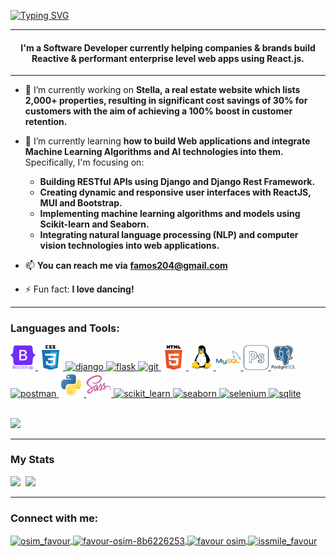 
<a href="https://git.io/typing-svg"><a href="https://git.io/typing-svg"><img src="https://readme-typing-svg.herokuapp.com?font=Poppins&weight=700&size=36&duration=2000&pause=1000&color=F7F5EF&width=435&lines=Hi+%F0%9F%91%8B%2C+I'm+Osim+Favour+;Welcome+to+my+GitHub." alt="Typing SVG" /></a>
<hr></hr>

<div>
    <h4 align="center">I'm a Software Developer currently helping companies & brands build Reactive & performant enterprise level web apps using React.js.</h4>
</div>

<hr></hr>

- 🔭 I’m currently working on **Stella, a real estate website which lists 2,000+ properties, resulting in significant cost savings of 30% for customers with the aim of achieving a 100% boost in customer retention.**


- 🌱 I’m currently learning **how to build Web applications and integrate Machine Learning Algorithms and AI technologies into them.** Specifically, I'm focusing on:
    - **Building RESTful APIs using Django and Django Rest Framework.**
    - **Creating dynamic and responsive user interfaces with ReactJS, MUI and Bootstrap.**
    - **Implementing machine learning algorithms and models using Scikit-learn and Seaborn.**
    - **Integrating natural language processing (NLP) and computer vision technologies into web applications.**

- 📫 **You can reach me via** **famos204@gmail.com**

- ⚡ Fun fact: **I love dancing!**

<hr></hr>

<h3 align="left">Languages and Tools:</h3>
<p align="left"> <a href="https://getbootstrap.com" target="_blank" rel="noreferrer"> <img src="https://raw.githubusercontent.com/devicons/devicon/master/icons/bootstrap/bootstrap-plain-wordmark.svg" alt="bootstrap" width="40" height="40"/> </a> <a href="https://www.w3schools.com/css/" target="_blank" rel="noreferrer"> <img src="https://raw.githubusercontent.com/devicons/devicon/master/icons/css3/css3-original-wordmark.svg" alt="css3" width="40" height="40"/> </a> <a href="https://www.djangoproject.com/" target="_blank" rel="noreferrer"> <img src="https://cdn.worldvectorlogo.com/logos/django.svg" alt="django" width="40" height="40"/> </a> <a href="https://flask.palletsprojects.com/" target="_blank" rel="noreferrer"> <img src="https://www.vectorlogo.zone/logos/pocoo_flask/pocoo_flask-icon.svg" alt="flask" width="40" height="40"/> </a> <a href="https://git-scm.com/" target="_blank" rel="noreferrer"> <img src="https://www.vectorlogo.zone/logos/git-scm/git-scm-icon.svg" alt="git" width="40" height="40"/> </a> <a href="https://www.w3.org/html/" target="_blank" rel="noreferrer"> <img src="https://raw.githubusercontent.com/devicons/devicon/master/icons/html5/html5-original-wordmark.svg" alt="html5" width="40" height="40"/> </a> <a href="https://www.linux.org/" target="_blank" rel="noreferrer"> <img src="https://raw.githubusercontent.com/devicons/devicon/master/icons/linux/linux-original.svg" alt="linux" width="40" height="40"/> </a> <a href="https://www.mysql.com/" target="_blank" rel="noreferrer"> <img src="https://raw.githubusercontent.com/devicons/devicon/master/icons/mysql/mysql-original-wordmark.svg" alt="mysql" width="40" height="40"/> </a> <a href="https://www.photoshop.com/en" target="_blank" rel="noreferrer"> <img src="https://raw.githubusercontent.com/devicons/devicon/master/icons/photoshop/photoshop-line.svg" alt="photoshop" width="40" height="40"/> </a> <a href="https://www.postgresql.org" target="_blank" rel="noreferrer"> <img src="https://raw.githubusercontent.com/devicons/devicon/master/icons/postgresql/postgresql-original-wordmark.svg" alt="postgresql" width="40" height="40"/> </a> <a href="https://postman.com" target="_blank" rel="noreferrer"> <img src="https://www.vectorlogo.zone/logos/getpostman/getpostman-icon.svg" alt="postman" width="40" height="40"/> </a> <a href="https://www.python.org" target="_blank" rel="noreferrer"> <img src="https://raw.githubusercontent.com/devicons/devicon/master/icons/python/python-original.svg" alt="python" width="40" height="40"/> </a> <a href="https://sass-lang.com" target="_blank" rel="noreferrer"> <img src="https://raw.githubusercontent.com/devicons/devicon/master/icons/sass/sass-original.svg" alt="sass" width="40" height="40"/> </a> <a href="https://scikit-learn.org/" target="_blank" rel="noreferrer"> <img src="https://upload.wikimedia.org/wikipedia/commons/0/05/Scikit_learn_logo_small.svg" alt="scikit_learn" width="40" height="40"/> </a> <a href="https://seaborn.pydata.org/" target="_blank" rel="noreferrer"> <img src="https://seaborn.pydata.org/_images/logo-mark-lightbg.svg" alt="seaborn" width="40" height="40"/> </a> <a href="https://www.selenium.dev" target="_blank" rel="noreferrer"> <img src="https://raw.githubusercontent.com/detain/svg-logos/780f25886640cef088af994181646db2f6b1a3f8/svg/selenium-logo.svg" alt="selenium" width="40" height="40"/> </a> <a href="https://www.sqlite.org/" target="_blank" rel="noreferrer"> <img src="https://www.vectorlogo.zone/logos/sqlite/sqlite-icon.svg" alt="sqlite" width="40" height="40"/> </a> </p>

<br>

<img src="https://github-readme-stats.vercel.app/api/top-langs/?username=OsimFavour&count_private=true&show_icons=true&theme=react&layout=compact" /> 

<!-- <img src="https://github-readme-stats.vercel.app/api?username=OsimFavour&count_private=true&show_icons=true&theme=radical" > -->

<hr></hr>

### My Stats
<a><img width="48%" src="https://github-readme-stats.vercel.app/api?username=OsimFavour&show_icons=true&hide_border=true&theme=radical" />&nbsp; <img width="48%" src="https://github-readme-streak-stats.herokuapp.com/?user=OsimFavour&hide_border=true&theme=radical" /></a>

<hr></hr>

<h3 align="left">
    Connect with me:
</h3>

<p align="left">
    <a href="https://twitter.com/osim_favour" target="blank">
        <img align="center" src="https://raw.githubusercontent.com/rahuldkjain/github-profile-readme-generator/master/src/images/icons/Social/twitter.svg" alt="osim_favour" height="30" width="40"/>
    </a>
    <a href="https://linkedin.com/in/favour-osim-8b6226253" target="blank">
        <img align="center" src="https://raw.githubusercontent.com/rahuldkjain/github-profile-readme-generator/master/src/images/icons/Social/linked-in-alt.svg" alt="favour-osim-8b6226253" height="30" width="40" />
    </a>
    <a href="https://fb.com/favour osim" target="blank">
        <img align="center" src="https://raw.githubusercontent.com/rahuldkjain/github-profile-readme-generator/master/src/images/icons/Social/facebook.svg" alt="favour osim" height="30" width="40" />
    </a>
    <a href="https://instagram.com/issmile_favour" target="blank">
        <img align="center" src="https://raw.githubusercontent.com/rahuldkjain/github-profile-readme-generator/master/src/images/icons/Social/instagram.svg" alt="issmile_favour" height="30" width="40" />
    </a>
</p>
